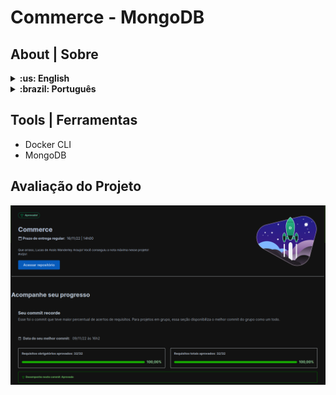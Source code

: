 # Commerce - MongoDB #

## About | Sobre

<details>
  <summary markdown="span"><strong>:us: English</strong></summary><br />
  Sorry, this content is currently unavailable! :worried:
  <br />
</details>

<details>
 <summary markdown="span"><strong>:brazil: Português</strong></summary><br />
  Projeto em MongoDB desenvolvido como finalização do Bloco 29 do Módulo de Desenvolvimento Backend do curso de Desenvolvimento Web da Trybe.

  Foram dispostos 32 desafios a serem superados com a utilização de comandos MQL (MongoDB Query Language) para a criação e manipulação de um banco de dados em MongoDB.

  Projeto desenvolvido por: [Lucas de Assis](https://www.linkedin.com/in/lucassis7/) 
  <br />
</details>

## Tools | Ferramentas

* Docker CLI
* MongoDB

## Avaliação do Projeto

![Personal Grade](./grade.png)

